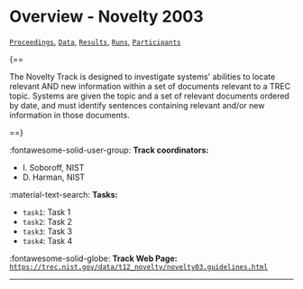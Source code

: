 # Overview - Novelty 2003

[`Proceedings`](./proceedings.md), [`Data`](./data.md), [`Results`](./results.md), [`Runs`](./runs.md), [`Participants`](./participants.md)

{==

The Novelty Track is designed to investigate systems' abilities to locate relevant AND new information within a set of documents relevant to a TREC topic. Systems are given the topic and a set of relevant documents ordered by date, and must identify sentences containing relevant and/or new information in those documents.

==}

:fontawesome-solid-user-group: **Track coordinators:**

- I. Soboroff, NIST 
- D. Harman, NIST 

:material-text-search: **Tasks:**

- `task1`: Task 1 
- `task2`: Task 2 
- `task3`: Task 3 
- `task4`: Task 4 

:fontawesome-solid-globe: **Track Web Page:** [`https://trec.nist.gov/data/t12_novelty/novelty03.guidelines.html`](https://trec.nist.gov/data/t12_novelty/novelty03.guidelines.html) 

---

